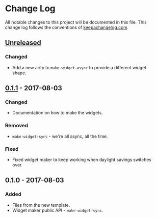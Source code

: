 # Change Log
All notable changes to this project will be documented in this file. This change log follows the conventions of [keepachangelog.com](http://keepachangelog.com/).

## [Unreleased]
### Changed
- Add a new arity to `make-widget-async` to provide a different widget shape.

## [0.1.1] - 2017-08-03
### Changed
- Documentation on how to make the widgets.

### Removed
- `make-widget-sync` - we're all async, all the time.

### Fixed
- Fixed widget maker to keep working when daylight savings switches over.

## 0.1.0 - 2017-08-03
### Added
- Files from the new template.
- Widget maker public API - `make-widget-sync`.

[Unreleased]: https://github.com/your-name/cricnote/compare/0.1.1...HEAD
[0.1.1]: https://github.com/your-name/cricnote/compare/0.1.0...0.1.1
